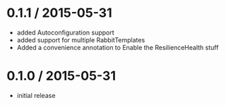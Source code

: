 
0.1.1 / 2015-05-31
==================

  * added Autoconfiguration support
  * added support for multiple RabbitTemplates
  * Added a convenience annotation to Enable the ResilienceHealth stuff

0.1.0 / 2015-05-31
==================

  * initial release
